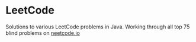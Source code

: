 # LeetCode
Solutions to various LeetCode problems in Java.
Working through all top 75 blind problems on [neetcode.io](https://neetcode.io/practice)
